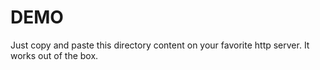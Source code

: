 DEMO
====

Just copy and paste this directory content on your favorite http server. It
works out of the box.